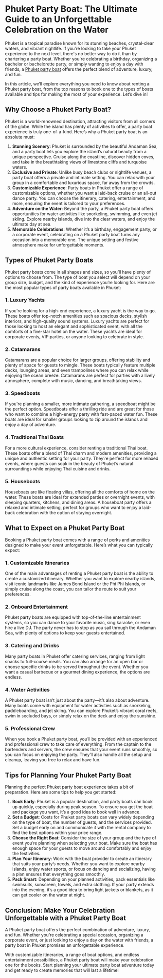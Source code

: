 # Phuket Party Boat: The Ultimate Guide to an Unforgettable Celebration on the Water

Phuket is a tropical paradise known for its stunning beaches, crystal-clear waters, and vibrant nightlife. If you're looking to take your Phuket experience to the next level, there's no better way to do it than by chartering a party boat. Whether you're celebrating a birthday, organizing a bachelor or bachelorette party, or simply wanting to enjoy a day with friends, a [Phuket party boat](https://thaiboatparty.com/) offers the perfect blend of adventure, luxury, and fun.

In this article, we’ll explore everything you need to know about renting a Phuket party boat, from the top reasons to book one to the types of boats available and tips for making the most of your experience. Let’s dive in!

## Why Choose a Phuket Party Boat?

Phuket is a world-renowned destination, attracting visitors from all corners of the globe. While the island has plenty of activities to offer, a party boat experience is truly one-of-a-kind. Here’s why a Phuket party boat is an absolute must:

1. **Stunning Scenery**: Phuket is surrounded by the beautiful Andaman Sea, and a party boat lets you explore the island’s natural beauty from a unique perspective. Cruise along the coastline, discover hidden coves, and take in the breathtaking views of limestone cliffs and turquoise waters.
2. **Exclusive and Private**: Unlike busy beach clubs or nightlife venues, a party boat offers a private and intimate setting. You can relax with your group in a comfortable and luxurious space, far away from the crowds.
3. **Customizable Experience**: Party boats in Phuket offer a range of customizable options, whether you want a laid-back cruise or an all-out dance party. You can choose the itinerary, catering, entertainment, and more, ensuring the event is tailored to your preferences.
4. **Adventure on the Water**: Beyond the party, a Phuket party boat offers opportunities for water activities like snorkeling, swimming, and even jet skiing. Explore nearby islands, dive into the clear waters, and enjoy the ultimate day at sea.
5. **Memorable Celebrations**: Whether it’s a birthday, engagement party, or a corporate event, celebrating on a Phuket party boat turns any occasion into a memorable one. The unique setting and festive atmosphere make for unforgettable moments.

## Types of Phuket Party Boats

Phuket party boats come in all shapes and sizes, so you’ll have plenty of options to choose from. The type of boat you select will depend on your group size, budget, and the kind of experience you’re looking for. Here are the most popular types of party boats available in Phuket:

### 1. **Luxury Yachts**

If you're looking for a high-end experience, a luxury yacht is the way to go. These boats offer top-notch amenities such as spacious decks, stylish interiors, and high-quality sound systems. Luxury yachts are perfect for those looking to host an elegant and sophisticated event, with all the comforts of a five-star hotel on the water. These yachts are ideal for corporate events, VIP parties, or anyone looking to celebrate in style.

### 2. **Catamarans**

Catamarans are a popular choice for larger groups, offering stability and plenty of space for guests to mingle. These boats typically feature multiple decks, lounging areas, and even trampolines where you can relax while enjoying the ocean breeze. Catamarans are perfect for parties with a lively atmosphere, complete with music, dancing, and breathtaking views.

### 3. **Speedboats**

If you're planning a smaller, more intimate gathering, a speedboat might be the perfect option. Speedboats offer a thrilling ride and are great for those who want to combine a high-energy party with fast-paced water fun. These boats are ideal for smaller groups looking to zip around the islands and enjoy a day of adventure.

### 4. **Traditional Thai Boats**

For a more cultural experience, consider renting a traditional Thai boat. These boats offer a blend of Thai charm and modern amenities, providing a unique and authentic setting for your party. They’re perfect for more relaxed events, where guests can soak in the beauty of Phuket’s natural surroundings while enjoying Thai cuisine and drinks.

### 5. **Houseboats**

Houseboats are like floating villas, offering all the comforts of home on the water. These boats are ideal for extended parties or overnight events, with sleeping quarters, kitchens, and dining areas. A houseboat party offers a relaxed and intimate setting, perfect for groups who want to enjoy a laid-back celebration with the option of staying overnight.

## What to Expect on a Phuket Party Boat

Booking a Phuket party boat comes with a range of perks and amenities designed to make your event unforgettable. Here’s what you can typically expect:

### 1. **Customizable Itineraries**

One of the main advantages of renting a Phuket party boat is the ability to create a customized itinerary. Whether you want to explore nearby islands, visit iconic landmarks like James Bond Island or the Phi Phi Islands, or simply cruise along the coast, you can tailor the route to suit your preferences.

### 2. **Onboard Entertainment**

Phuket party boats are equipped with top-of-the-line entertainment systems, so you can dance to your favorite music, sing karaoke, or even hire a live DJ. The party never has to stop as you sail through the Andaman Sea, with plenty of options to keep your guests entertained.

### 3. **Catering and Drinks**

Many party boats in Phuket offer catering services, ranging from light snacks to full-course meals. You can also arrange for an open bar or choose specific drinks to be served throughout the event. Whether you want a casual barbecue or a gourmet dining experience, the options are endless.

### 4. **Water Activities**

A Phuket party boat isn’t just about the party—it’s also about adventure. Many boats come with equipment for water activities such as snorkeling, paddleboarding, and jet skiing. You can explore Phuket’s vibrant coral reefs, swim in secluded bays, or simply relax on the deck and enjoy the sunshine.

### 5. **Professional Crew**

When you book a Phuket party boat, you’ll be provided with an experienced and professional crew to take care of everything. From the captain to the bartenders and servers, the crew ensures that your event runs smoothly, so you can focus on enjoying the party. They’ll also handle all the setup and cleanup, leaving you free to relax and have fun.

## Tips for Planning Your Phuket Party Boat

Planning the perfect Phuket party boat experience takes a bit of preparation. Here are some tips to help you get started:

1. **Book Early**: Phuket is a popular destination, and party boats can book up quickly, especially during peak season. To ensure you get the boat and package you want, it’s a good idea to book well in advance.
2. **Set a Budget**: Costs for Phuket party boats can vary widely depending on the type of boat, the number of guests, and the services provided. Set a budget early on and communicate it with the rental company to find the best options within your price range.
3. **Choose the Right Boat**: Consider the size of your group and the type of event you’re planning when selecting your boat. Make sure the boat has enough space for your guests to move around comfortably and enjoy the festivities.
4. **Plan Your Itinerary**: Work with the boat provider to create an itinerary that suits your party’s needs. Whether you want to explore nearby islands, enjoy water sports, or focus on dancing and socializing, having a plan ensures that everything goes smoothly.
5. **Pack Smart**: Depending on your planned activities, pack essentials like swimsuits, sunscreen, towels, and extra clothing. If your party extends into the evening, it’s a good idea to bring light jackets or blankets, as it can get cooler on the water at night.

## Conclusion: Make Your Celebration Unforgettable with a Phuket Party Boat

A Phuket party boat offers the perfect combination of adventure, luxury, and fun. Whether you're celebrating a special occasion, organizing a corporate event, or just looking to enjoy a day on the water with friends, a party boat in Phuket promises an unforgettable experience.

With customizable itineraries, a range of boat options, and endless entertainment possibilities, a Phuket party boat will make your celebration one for the books. Start planning your ultimate party boat adventure today and get ready to create memories that will last a lifetime!
